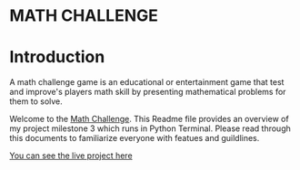# MATH CHALLENGE

# Introduction

A math challenge game is an educational or entertainment game that test and improve's players math skill by presenting mathematical problems for them to solve.

Welcome to the [Math Challenge](https://math-challenge-8e3b27978092.herokuapp.com/). This Readme file provides an overview of my project milestone 3  which runs in Python Terminal. Please read through this documents to familiarize everyone with featues and guildlines.

[You can see the live project here](https://math-challenge-8e3b27978092.herokuapp.com/)